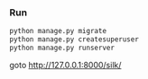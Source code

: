 ### Run
```bash
python manage.py migrate
python manage.py createsuperuser
python manage.py runserver
```
goto http://127.0.0.1:8000/silk/